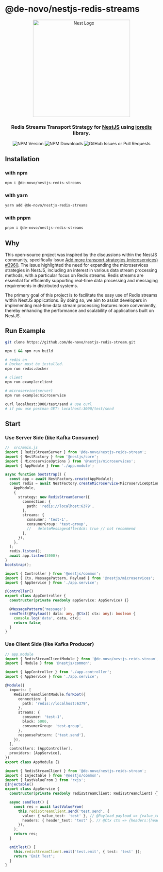 # @de-novo/nestjs-redis-streams

<p align="center">
  <a href="http://nestjs.com/" target="blank">
    <img src="https://nestjs.com/img/logo_text.svg" width="320" alt="Nest Logo" />
  </a>
</p>

<h3 align="center">
  Redis Streams Transport Strategy for <a href="http://nestjs.com/">NestJS</a> using <a href="https://github.com/luin/ioredis">ioredis</a> library.
</h3>
<div align="center">

![NPM Version](https://img.shields.io/npm/v/%40de-novo%2Fnestjs-redis-streams?color=green)
![NPM Downloads](https://img.shields.io/npm/dt/%40de-novo%2Fnestjs-redis-streams)
![GitHub Issues or Pull Requests](https://img.shields.io/github/issues/de-novo/nestjs-redis-streams)

</div>

## Installation

### with npm

```sh
npm i @de-novo/nestjs-redis-streams
```

### with yarn

```sh
yarn add @de-novo/nestjs-redis-streams
```

### with pnpm

```sh
pnpm i @de-novo/nestjs-redis-streams
```

## Why

This open-source project was inspired by the discussions within the NestJS community, specifically Issue [Add more transport strategies (microservices) #3960](https://github.com/nestjs/nest/issues/3960). The issue highlighted the need for expanding the microservices strategies in NestJS, including an interest in various data stream processing methods, with a particular focus on Redis streams. Redis streams are essential for efficiently supporting real-time data processing and messaging requirements in distributed systems.

The primary goal of this project is to facilitate the easy use of Redis streams within NestJS applications. By doing so, we aim to assist developers in implementing real-time data stream processing features more conveniently, thereby enhancing the performance and scalability of applications built on NestJS.

## Run Example

```sh
git clone https://github.com/de-novo/nestjs-redis-stream.git
```

```sh
npm i && npm run build
```

```sh
# redis on
# Docker must be installed.
npm run redis:docker
```

```sh
# client
npm run example:client
```

```sh
# microservice(server)
npm run example:microservice
```

```sh
curl localhost:3000/test/send # use curl
# if you use postman GET: localhost:3000/test/send
```

## Start

### Use Server Side (like Kafka Consumer)

```ts
//  src/main.js
import { RedisStreamServer } from '@de-novo/nestjs-reids-stream';
import { NestFactory } from '@nestjs/core';
import { MicroserviceOptions } from '@nestjs/microservices';
import { AppModule } from './app.module';

async function bootstrap() {
  const app = await NestFactory.create(AppModule);
  const redis = await NestFactory.createMicroservice<MicroserviceOptions>(
    AppModule,
    {
      strategy: new RedisStreamServer({
        connection: {
          path: 'redis://localhost:6379',
        },
        streams: {
          consumer: 'test-1',
          consumerGroup: 'test-group',
          //   deleteMessagesAfterAck: true // not recommend
        },
      }),
    },
  );
  redis.listen();
  await app.listen(3000);
}
bootstrap();
```

```ts
import { Controller } from '@nestjs/common';
import { Ctx, MessagePattern, Payload } from '@nestjs/microservices';
import { AppService } from './app.service';

@Controller()
export class AppController {
  constructor(private readonly appService: AppService) {}

  @MessagePattern('message')
  sendTest(@Payload() data: any, @Ctx() ctx: any): boolean {
    console.log('data', data, ctx);
    return false;
  }
}
```

### Use Client Side (like Kafka Producer)

```ts
// app.module
import { RedisStreamClientModule } from '@de-novo/nestjs-reids-stream';
import { Module } from '@nestjs/common';

import { AppController } from './app.controller';
import { AppService } from './app.service';

@Module({
  imports: [
    RedisStreamClientModule.forRoot({
      connection: {
        path: 'redis://localhost:6379',
      },
      streams: {
        consumer: 'test-1',
        block: 5000,
        consumerGroup: 'test-group',
      },
      responsePattern: ['test.send'],
    }),
  ],
  controllers: [AppController],
  providers: [AppService],
})
export class AppModule {}
```

```ts
import { RedisStreamClient } from '@de-novo/nestjs-reids-stream';
import { Injectable } from '@nestjs/common';
import { lastValueFrom } from 'rxjs';
@Injectable()
export class AppService {
  constructor(private readonly redisStreamClient: RedisStreamClient) {}

  async sendTest() {
    const res = await lastValueFrom(
      this.redisStreamClient.send('test.send', {
        value: { value_test: 'test' }, // @Payload payload => {value_test:'test'}
        headers: { header_test: 'test' }, // @Ctx ctx => {headers:{header_test:"test"}}
      }),
    );
    return res;
  }

  emitTest() {
    this.redisStreamClient.emit('test.emit', { test: 'test' });
    return 'Emit Test';
  }
}
```
